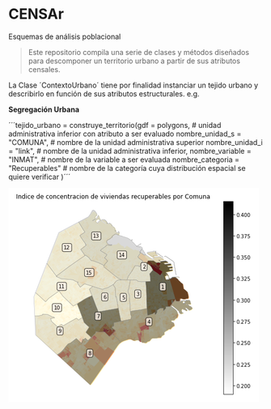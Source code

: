 # CENSAr
Esquemas de análisis poblacional
> Este repositorio compila una serie de clases y métodos diseñados para descomponer un territorio urbano a partir de sus atributos censales. 


La Clase ´ContextoUrbano´ tiene por finalidad instanciar un tejido urbano y describirlo en función de sus atributos estructurales.
e.g.

**Segregación Urbana**

´´´tejido_urbano = construye_territorio(gdf = polygons, # unidad administrativa inferior con atributo a ser evaluado
                                     nombre_unidad_s = "COMUNA", # nombre de la unidad administrativa superior
                                     nombre_unidad_i = "link", # nombre de la unidad administrativa inferior,
                                     nombre_variable = "INMAT", # nombre de la variable a ser evaluada
                                     nombre_categoria = "Recuperables"  # nombre de la categoría cuya distribución espacial se quiere verificar
                                     )´´´

![segregacion](CENSAr/img/segregacion.png)